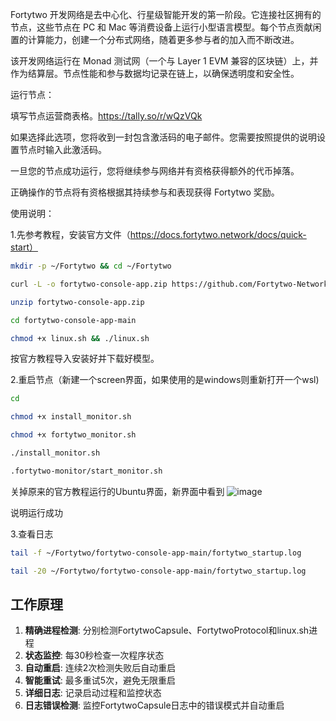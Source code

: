 Fortytwo 开发网络是去中心化、行星级智能开发的第一阶段。它连接社区拥有的节点，这些节点在 PC 和 Mac 等消费设备上运行小型语言模型。每个节点贡献闲置的计算能力，创建一个分布式网络，随着更多参与者的加入而不断改进。

该开发网络运行在 Monad 测试网（一个与 Layer 1 EVM 兼容的区块链）上，并作为结算层。节点性能和参与数据均记录在链上，以确保透明度和安全性。

运行节点：

填写节点运营商表格。https://tally.so/r/wQzVQk

如果选择此选项，您将收到一封包含激活码的电子邮件。您需要按照提供的说明设置节点时输入此激活码。

一旦您的节点成功运行，您将继续参与网络并有资格获得额外的代币掉落。

正确操作的节点将有资格根据其持续参与和表现获得 Fortytwo 奖励。

使用说明：

1.先参考教程，安装官方文件（https://docs.fortytwo.network/docs/quick-start）	
```bash
mkdir -p ~/Fortytwo && cd ~/Fortytwo
```
```bash
curl -L -o fortytwo-console-app.zip https://github.com/Fortytwo-Network/fortytwo-console-app/archive/refs/heads/main.zip
```
```bash
unzip fortytwo-console-app.zip
```
```bash
cd fortytwo-console-app-main
```
```bash
chmod +x linux.sh && ./linux.sh
```
按官方教程导入安装好并下载好模型。

2.重启节点（新建一个screen界面，如果使用的是windows则重新打开一个wsl)
```bash
cd
```
```bash
chmod +x install_monitor.sh
```
```bash
chmod +x fortytwo_monitor.sh
```
```bash
./install_monitor.sh
```
```bash
.fortytwo-monitor/start_monitor.sh
```

关掉原来的官方教程运行的Ubuntu界面，新界面中看到
![image](https://github.com/user-attachments/assets/5b82829a-00e0-4abc-b368-7031cbb288fb)

说明运行成功

3.查看日志
```bash
tail -f ~/Fortytwo/fortytwo-console-app-main/fortytwo_startup.log
```
```bash
tail -20 ~/Fortytwo/fortytwo-console-app-main/fortytwo_startup.log
```

## 工作原理

1. **精确进程检测**: 分别检测FortytwoCapsule、FortytwoProtocol和linux.sh进程
2. **状态监控**: 每30秒检查一次程序状态
3. **自动重启**: 连续2次检测失败后自动重启
4. **智能重试**: 最多重试5次，避免无限重启
5. **详细日志**: 记录启动过程和监控状态
6. **日志错误检测**: 监控FortytwoCapsule日志中的错误模式并自动重启



